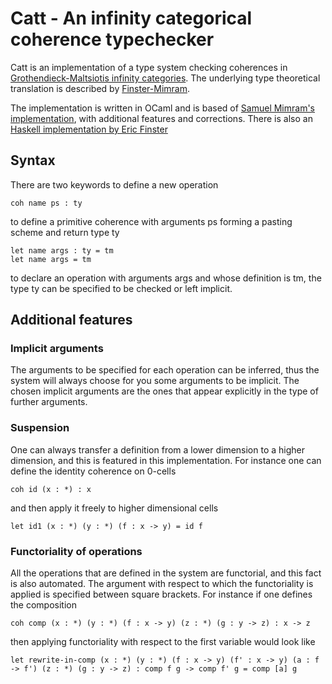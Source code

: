 # Catt - An infinity categorical coherence typechecker

Catt is an implementation of a type system checking coherences in [Grothendieck-Maltsiotis infinity categories](https://arxiv.org/abs/1009.2331). The underlying type theoretical translation is described by [Finster-Mimram](https://arxiv.org/abs/1706.02866).

The implementation is written in OCaml and is based of [Samuel Mimram's implementation](https://github.com/smimram/catt), with additional features and corrections. There is also an [Haskell implementation by Eric Finster](https://github.com/ericfinster/catt)

## Syntax
There are two keywords to define a new operation  
```
coh name ps : ty
```
to define a primitive coherence with arguments ps forming a pasting scheme and return type ty
```
let name args : ty = tm  
let name args = tm
```
to declare an operation with arguments args and whose definition is tm, the type ty can be specified to be checked or left implicit.

## Additional features

### Implicit arguments
The arguments to be specified for each operation can be inferred, thus the system will always choose for you some arguments to be implicit. The chosen implicit arguments are the ones that appear explicitly in the type of further arguments. 

### Suspension
One can always transfer a definition from a lower dimension to a higher dimension, and this is featured in this implementation. For instance one can define the identity coherence on 0-cells
```
coh id (x : *) : x
```
and then apply it freely to higher dimensional cells
```
let id1 (x : *) (y : *) (f : x -> y) = id f
```

### Functoriality of operations
All the operations that are defined in the system are functorial, and this fact is also automated. The argument with respect to which the functoriality is applied is specified between square brackets. For instance if one defines the composition  
```
coh comp (x : *) (y : *) (f : x -> y) (z : *) (g : y -> z) : x -> z  
```
then applying functoriality with respect to the first variable would look like   
```
let rewrite-in-comp (x : *) (y : *) (f : x -> y) (f' : x -> y) (a : f -> f') (z : *) (g : y -> z) : comp f g -> comp f' g = comp [a] g
```